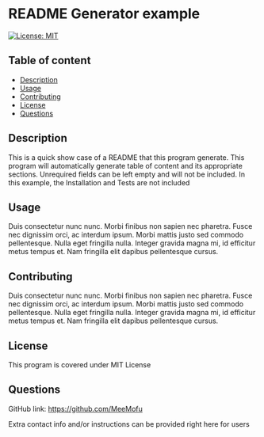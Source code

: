 # README Generator example
[![License: MIT](https://img.shields.io/badge/License-MIT-yellow.svg)](https://opensource.org/licenses/MIT)

## Table of content

* [Description](#description)
* [Usage](#usage)
* [Contributing](#contributing)
* [License](#license)
* [Questions](#questions)


## Description

This is a quick show case of a README that this program generate. This program will automatically generate table of content and its appropriate sections. Unrequired fields can be left empty and will not be included. In this example, the Installation and Tests are not included

## Usage

Duis consectetur nunc nunc. Morbi finibus non sapien nec pharetra. Fusce nec dignissim orci, ac interdum ipsum. Morbi mattis justo sed commodo pellentesque. Nulla eget fringilla nulla. Integer gravida magna mi, id efficitur metus tempus et. Nam fringilla elit dapibus pellentesque cursus.

## Contributing

Duis consectetur nunc nunc. Morbi finibus non sapien nec pharetra. Fusce nec dignissim orci, ac interdum ipsum. Morbi mattis justo sed commodo pellentesque. Nulla eget fringilla nulla. Integer gravida magna mi, id efficitur metus tempus et. Nam fringilla elit dapibus pellentesque cursus.

## License

This program is covered under MIT License

## Questions

GitHub link: https://github.com/MeeMofu

Extra contact info and/or instructions can be provided right here for users


